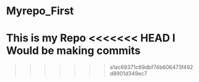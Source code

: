 # Myrepo_First
This is my Repo
<<<<<<< HEAD
I Would be making commits 
=======
>>>>>>> a1ac69371c69dbf74b606473f492d8901d349ec7
